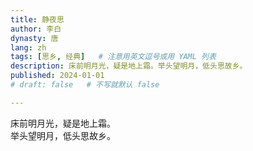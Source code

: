 ```yaml
---
title: 静夜思
author: 李白
dynasty: 唐
lang: zh
tags: [思乡, 经典]   # 注意用英文逗号或用 YAML 列表
description: 床前明月光，疑是地上霜。举头望明月，低头思故乡。
published: 2024-01-01
# draft: false   # 不写就默认 false

---
```


床前明月光，疑是地上霜。  
举头望明月，低头思故乡。

